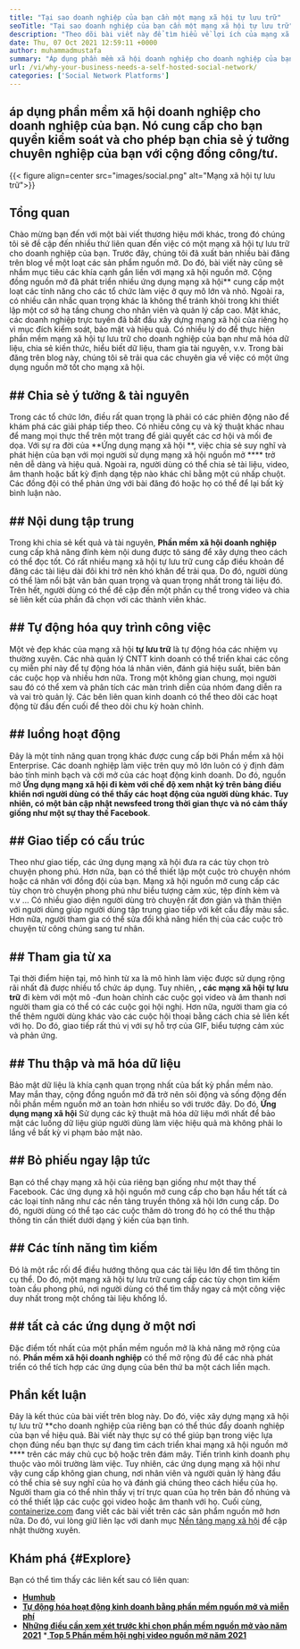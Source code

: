 ```yaml
---
title: "Tại sao doanh nghiệp của bạn cần một mạng xã hội tự lưu trữ" 
seoTitle: "Tại sao doanh nghiệp của bạn cần một mạng xã hội tự lưu trữ" 
description: "Theo dõi bài viết này để tìm hiểu về lợi ích của mạng xã hội tự lưu trữ cho doanh nghiệp. Nó cho phép bạn xây dựng không gian công cộng/riêng tư cho các đội và cá nhân." 
date: Thu, 07 Oct 2021 12:59:11 +0000
author: muhammadmustafa
summary: "Áp dụng phần mềm xã hội doanh nghiệp cho doanh nghiệp của bạn. Nó cung cấp cho bạn quyền kiểm soát và cho phép bạn chia sẻ ý tưởng chuyên nghiệp của bạn với cộng đồng công/tư." 
url: /vi/why-your-business-needs-a-self-hosted-social-network/
categories: ['Social Network Platforms']
---
```


## áp dụng phần mềm xã hội doanh nghiệp cho doanh nghiệp của bạn. Nó cung cấp cho bạn quyền kiểm soát và cho phép bạn chia sẻ ý tưởng chuyên nghiệp của bạn với cộng đồng công/tư.

{{< figure align=center src="images/social.png" alt="Mạng xã hội tự lưu trữ">}}


## Tổng quan
Chào mừng bạn đến với một bài viết thương hiệu mới khác, trong đó chúng tôi sẽ đề cập đến nhiều thứ liên quan đến việc có một mạng xã hội tự lưu trữ cho doanh nghiệp của bạn. Trước đây, chúng tôi đã xuất bản nhiều bài đăng trên blog về một loạt các sản phẩm nguồn mở. Do đó, bài viết này cũng sẽ nhắm mục tiêu các khía cạnh gắn liền với mạng xã hội nguồn mở. Cộng đồng nguồn mở đã phát triển nhiều ứng dụng mạng xã hội** cung cấp một loạt các tính năng cho các tổ chức làm việc ở quy mô lớn và nhỏ. Ngoài ra, có nhiều cân nhắc quan trọng khác là không thể tránh khỏi trong khi thiết lập một cơ sở hạ tầng chung cho nhân viên và quản lý cấp cao.
Mặt khác, các doanh nghiệp trực tuyến đã bắt đầu xây dựng mạng xã hội của riêng họ vì mục đích kiểm soát, bảo mật và hiệu quả. Có nhiều lý do để thực hiện phần mềm mạng xã hội tự lưu trữ cho doanh nghiệp của bạn như mã hóa dữ liệu, chia sẻ kiến ​​thức, hiểu biết dữ liệu, tham gia tài nguyên, v.v. Trong bài đăng trên blog này, chúng tôi sẽ trải qua các chuyên gia về việc có một ứng dụng nguồn mở tốt cho mạng xã hội.

## ## Chia sẻ ý tưởng & tài nguyên
Trong các tổ chức lớn, điều rất quan trọng là phải có các phiên động não để khám phá các giải pháp tiếp theo. Có nhiều công cụ và kỹ thuật khác nhau để mang mọi thực thể trên một trang để giải quyết các cơ hội và mối đe dọa. Với sự ra đời của **Ứng dụng mạng xã hội **, việc chia sẻ suy nghĩ và phát hiện của bạn với mọi người sử dụng mạng xã hội nguồn mở ****  trở nên dễ dàng và hiệu quả. Ngoài ra, người dùng có thể chia sẻ tài liệu, video, âm thanh hoặc bất kỳ định dạng tệp nào khác chỉ bằng một cú nhấp chuột. Các đồng đội có thể phản ứng với bài đăng đó hoặc họ có thể để lại bất kỳ bình luận nào.

## ## Nội dung tập trung
Trong khi chia sẻ kết quả và tài nguyên,  **Phần mềm xã hội doanh nghiệp**  cung cấp khả năng đính kèm nội dung được tô sáng để xây dựng theo cách có thể đọc tốt. Có rất nhiều mạng xã hội tự lưu trữ cung cấp điều khoản để đăng các tài liệu dài đôi khi trở nên khó khăn để trải qua. Do đó, người dùng có thể làm nổi bật văn bản quan trọng và quan trọng nhất trong tài liệu đó. Trên hết, người dùng có thể đề cập đến một phần cụ thể trong video và chia sẻ liên kết của phần đã chọn với các thành viên khác.

## ## Tự động hóa quy trình công việc
Một vẻ đẹp khác của mạng xã hội  **tự lưu trữ**  là tự động hóa các nhiệm vụ thường xuyên. Các nhà quản lý CNTT kinh doanh có thể triển khai các công cụ miễn phí này để tự động hóa lá nhân viên, đánh giá hiệu suất, biên bản các cuộc họp và nhiều hơn nữa. Trong một không gian chung, mọi người sau đó có thể xem và phân tích các màn trình diễn của nhóm đang diễn ra và vai trò quản lý. Các bên liên quan kinh doanh có thể theo dõi các hoạt động từ đầu đến cuối để theo dõi chu kỳ hoàn chỉnh.

## ## luồng hoạt động
Đây là một tính năng quan trọng khác được cung cấp bởi Phần mềm xã hội Enterprise. Các doanh nghiệp làm việc trên quy mô lớn luôn có ý định đảm bảo tính minh bạch và cởi mở của các hoạt động kinh doanh. Do đó, nguồn mở **Ứng dụng mạng xã hội  **đi kèm với chế độ xem nhật ký trên bảng điều khiển nơi người dùng có thể thấy các hoạt động của người dùng khác. Tuy nhiên, có một bản cập nhật newsfeed trong thời gian thực và nó cảm thấy giống như một sự thay thế**   Facebook**.

## ## Giao tiếp có cấu trúc
Theo như giao tiếp, các ứng dụng mạng xã hội đưa ra các tùy chọn trò chuyện phong phú. Hơn nữa, bạn có thể thiết lập một cuộc trò chuyện nhóm hoặc cá nhân với đồng đội của bạn. Mạng xã hội nguồn mở cung cấp các tùy chọn trò chuyện phong phú như biểu tượng cảm xúc, tệp đính kèm và v.v ... Có nhiều giao diện người dùng trò chuyện rất đơn giản và thân thiện với người dùng giúp người dùng tập trung giao tiếp với kết cấu đầy màu sắc. Hơn nữa, người tham gia có thể sửa đổi khả năng hiển thị của các cuộc trò chuyện từ công chúng sang tư nhân.

## ## Tham gia từ xa
Tại thời điểm hiện tại, mô hình từ xa là mô hình làm việc được sử dụng rộng rãi nhất đã được nhiều tổ chức áp dụng. Tuy nhiên, **, các mạng xã hội tự lưu trữ** đi kèm với một mô -đun hoàn chỉnh các cuộc gọi video và âm thanh nơi người tham gia có thể có các cuộc gọi hội nghị. Hơn nữa, người tham gia có thể thêm người dùng khác vào các cuộc hội thoại bằng cách chia sẻ liên kết với họ. Do đó, giao tiếp rất thú vị với sự hỗ trợ của GIF, biểu tượng cảm xúc và phản ứng.

## ## Thu thập và mã hóa dữ liệu
Bảo mật dữ liệu là khía cạnh quan trọng nhất của bất kỳ phần mềm nào. May mắn thay, cộng đồng nguồn mở đã trở nên sôi động và sống động đến nỗi phần mềm nguồn mở an toàn hơn nhiều so với trước đây. Do đó,  **Ứng dụng mạng xã hội**  Sử dụng các kỹ thuật mã hóa dữ liệu mới nhất để bảo mật các luồng dữ liệu giúp người dùng làm việc hiệu quả mà không phải lo lắng về bất kỳ vi phạm bảo mật nào.

## ## Bỏ phiếu ngay lập tức
Bạn có thể chạy mạng xã hội của riêng bạn giống như một thay thế Facebook. Các ứng dụng xã hội nguồn mở cung cấp cho bạn hầu hết tất cả các loại tính năng như các nền tảng truyền thông xã hội lớn cung cấp. Do đó, người dùng có thể tạo các cuộc thăm dò trong đó họ có thể thu thập thông tin cần thiết dưới dạng ý kiến ​​của bạn tình.

## ## Các tính năng tìm kiếm
Đó là một rắc rối để điều hướng thông qua các tài liệu lớn để tìm thông tin cụ thể. Do đó, một mạng xã hội tự lưu trữ cung cấp các tùy chọn tìm kiếm toàn cầu phong phú, nơi người dùng có thể tìm thấy ngay cả một công việc duy nhất trong một chồng tài liệu khổng lồ.

## ## tất cả các ứng dụng ở một nơi
Đặc điểm tốt nhất của một phần mềm nguồn mở là khả năng mở rộng của nó.  **Phần mềm xã hội doanh nghiệp**  có thể mở rộng đủ để các nhà phát triển có thể tích hợp các ứng dụng của bên thứ ba một cách liền mạch.

## Phần kết luận
Đây là kết thúc của bài viết trên blog này. Do đó, việc xây dựng mạng xã hội tự lưu trữ **cho doanh nghiệp của riêng bạn có thể thúc đẩy doanh nghiệp của bạn về hiệu quả. Bài viết này thực sự có thể giúp bạn trong việc lựa chọn đúng nếu bạn thực sự đang tìm cách triển khai mạng xã hội nguồn mở ****  trên các máy chủ cục bộ hoặc trên đám mây. Tiến trình kinh doanh phụ thuộc vào môi trường làm việc. Tuy nhiên, các ứng dụng mạng xã hội như vậy cung cấp không gian chung, nơi nhân viên và người quản lý hàng đầu có thể chia sẻ suy nghĩ của họ và đánh giá chúng theo cách hiểu của họ. Người tham gia có thể nhìn thấy vị trí trực quan của họ trên bản đồ nhúng và có thể thiết lập các cuộc gọi video hoặc âm thanh với họ.
Cuối cùng, [containerize.com][1] đang viết các bài viết trên các sản phẩm nguồn mở hơn nữa. Do đó, vui lòng giữ liên lạc với danh mục [Nền tảng mạng xã hội][2] để cập nhật thường xuyên.

## Khám phá   {#Explore}
Bạn có thể tìm thấy các liên kết sau có liên quan:
  * **[Humhub][3]**
  * **[Tự động hóa hoạt động kinh doanh bằng phần mềm nguồn mở và miễn phí][4]**
  * **[Những điều cần xem xét trước khi chọn phần mềm nguồn mở vào năm 2021][5]**
  *[ **Top 5 Phần mềm hội nghị video nguồn mở năm 2021** ][6]

  
[1]: https://www.containerize.com/
[2]: https://products.containerize.com/social-network-platforms/
[3]: https://products.containerize.com/social-network-platforms/humhub/
[4]: https://blog.containerize.com/blogging/automate-business-operations-using-open-source-software/
[5]: https://blog.containerize.com/cmdb-software/things-to-review-before-opting-open-source-software-in-2021/
[6]: https://blog.containerize.com/video-conferencing-software/top-5-open-source-video-conferencing-software-of-2021/
